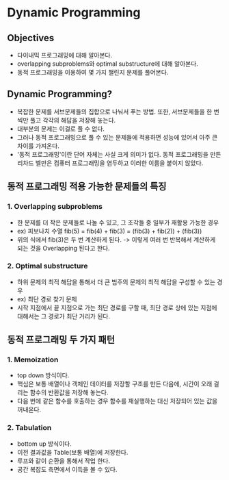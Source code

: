# Dynamic Programming

## Objectives

-   다이내믹 프로그래밍에 대해 알아본다.
-   overlapping subproblems와 optimal substructure에 대해 알아본다.
-   동적 프로그래밍을 이용하여 몇 가지 챌린지 문제를 풀어본다.

## Dynamic Programming?

-   복잡한 문제를 서브문제들의 집합으로 나눠서 푸는 방법. 또한, 서브문제들을 한 번씩만 풀고 각각의 해답을 저장해 놓는다.
-   대부분의 문제는 이걸로 풀 수 없다.
-   그러나 동적 프로그래밍으로 풀 수 있는 문제들에 적용하면 성능에 있어서 아주 큰 차이를 가져온다.
-   '동적 프로그래밍'이란 단어 자체는 사실 크게 의미가 없다. 동적 프로그래밍을 만든 리차드 벨만은 컴퓨터 프로그래밍을 염두하고 이러한 이름을 붙이지 않았다.

## 동적 프로그래밍 적용 가능한 문제들의 특징

### 1. Overlapping subproblems

-   한 문제를 더 작은 문제들로 나눌 수 있고, 그 조각들 중 일부가 재활용 가능한 경우
-   ex) 피보나치 수열
    fib(5) = fib(4) + fib(3) = (fib(3) + fib(2)) + (fib(3))
-   위의 식에서 fib(3)은 두 번 계산하게 된다. -> 이렇게 여러 번 반복해서 계산하게 되는 것을 Overlapping 된다고 한다.

### 2. Optimal substructure

-   하위 문제의 최적 해답을 통해서 더 큰 범주의 문제의 최적 해답을 구성할 수 있는 경우
-   ex) 최단 경로 찾기 문제
-   시작 지점에서 끝 지점으로 가는 최단 경로를 구할 때, 최단 경로 상에 있는 지점에 대해서는 그 경로가 최단 거리가 된다.

## 동적 프로그래밍 두 가지 패턴

### 1. Memoization

-   top down 방식이다.
-   핵심은 보통 배열이나 객체인 데이터를 저장할 구조를 만든 다음에, 시간이 오래 걸리는 함수의 반환값을 저장해 놓는다.
-   다음 번에 같은 함수를 호출하는 경우 함수를 재실행하는 대신 저장되어 있는 값을 꺼내온다.

### 2. Tabulation

-   bottom up 방식이다.
-   이전 결과값을 Table(보통 배열)에 저장한다.
-   루프와 같이 순환을 통해서 작업 한다.
-   공간 복잡도 측면에서 이득을 볼 수 있다.
